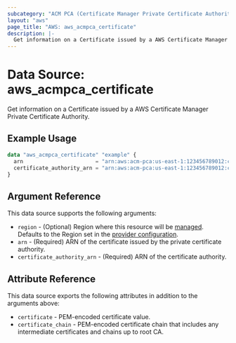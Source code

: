 ```yaml
---
subcategory: "ACM PCA (Certificate Manager Private Certificate Authority)"
layout: "aws"
page_title: "AWS: aws_acmpca_certificate"
description: |-
  Get information on a Certificate issued by a AWS Certificate Manager Private Certificate Authority
---
```


# Data Source: aws_acmpca_certificate

Get information on a Certificate issued by a AWS Certificate Manager Private Certificate Authority.

## Example Usage

```terraform
data "aws_acmpca_certificate" "example" {
  arn                       = "arn:aws:acm-pca:us-east-1:123456789012:certificate-authority/12345678-1234-1234-1234-123456789012/certificate/1234b4a0d73e2056789bdbe77d5b1a23"
  certificate_authority_arn = "arn:aws:acm-pca:us-east-1:123456789012:certificate-authority/12345678-1234-1234-1234-123456789012"
}
```

## Argument Reference

This data source supports the following arguments:

* `region` - (Optional) Region where this resource will be [managed](https://docs.aws.amazon.com/general/latest/gr/rande.html#regional-endpoints). Defaults to the Region set in the [provider configuration](https://registry.terraform.io/providers/hashicorp/aws/latest/docs#aws-configuration-reference).
* `arn` - (Required) ARN of the certificate issued by the private certificate authority.
* `certificate_authority_arn` - (Required) ARN of the certificate authority.

## Attribute Reference

This data source exports the following attributes in addition to the arguments above:

* `certificate` - PEM-encoded certificate value.
* `certificate_chain` - PEM-encoded certificate chain that includes any intermediate certificates and chains up to root CA.
